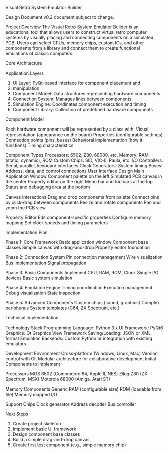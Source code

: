 Visual Retro System Emulator Builder

Design Document v0.2 document subject to change.

Project Overview
The Visual Retro System Emulator Builder is an educational tool that allows users to construct virtual
retro computer systems by visually placing and connecting components on a simulated PCB. Users can
select CPUs, memory chips, custom ICs, and other components from a library and connect them to
create functional emulations of classic computers.

Core Architecture

Application Layers
  1. UI Layer: PyQt-based interface for component placement and
  2. manipulation
  3. Component Model: Data structures representing hardware components
  4. Connection System: Manages links between components
  5. Simulation Engine: Coordinates component execution and timing
  6. Component Library: Collection of predefined hardware components

Component Model

Each hardware component will be represented by a class with:
     Visual representation (appearance on the board)
     Properties (configurable settings)
     Connection points (pins, buses)
     Behavioral implementation (how it functions)
     Timing characteristics

Component Types
     Processors: 6502, Z80, 68000, etc.
     Memory: RAM (static, dynamic), ROM
     Custom Chips: SID, VIC-II, Paula, etc.
     I/O Controllers: Serial, parallel, keyboard interfaces
     Clock Generators: System timing
   Buses: Address, data, and control connections
User Interface Design
Main Application Window
   Component palette on the left
   Simulated PCB canvas in the center
   Property editor on the right
   Menu bar and toolbars at the top
   Status and debugging area at the bottom

Canvas Interactions
   Drag and drop components from palette
   Connect pins by click-drag between components
   Resize and rotate components
   Pan and zoom the PCB view

Property Editor
   Edit component-specific properties
   Configure memory mapping
   Set clock speeds and timing parameters

Implementation Plan

Phase 1: Core Framework
   Basic application window
   Component base classes
   Simple canvas with drag-and-drop
   Property editor foundation

Phase 2: Connection System
   Pin connection management
   Wire visualization
   Bus implementation
   Signal propagation

Phase 3: Basic Components
    Implement CPU, RAM, ROM, Clock
    Simple I/O devices
    Basic system simulation

Phase 4: Emulation Engine
    Timing coordination
    Execution management
    Debug visualization
    State inspection

Phase 5: Advanced Components
    Custom chips (sound, graphics)
    Complex peripherals
    System templates (C64, ZX Spectrum, etc.)

Technical Implementation

Technology Stack
    Programming Language: Python 3.x
    UI Framework: PyQt6
    Graphics: Qt Graphics View Framework
    Saving/Loading: JSON or XML format
    Emulation Backends: Custom Python or integration with existing emulators

Development Environment
    Cross-platform (Windows, Linux, Mac)
    Version control with Git
    Modular architecture for collaborative development
Initial Components to Implement

Processors
    MOS 6502 (Commodore 64, Apple II, NES)
    Zilog Z80 (ZX Spectrum, MSX)
    Motorola 68000 (Amiga, Atari ST)

Memory Components
    Generic RAM (configurable size)
    ROM (loadable from file)
    Memory mapped I/O

Support Chips
    Clock generator
    Address decoder
    Bus controller

Next Steps
 1. Create project skeleton
 2. Implement basic UI framework
 3. Design component base classes
 4. Build a simple drag-and-drop canvas
 5. Create first test component (e.g., simple memory chip)
